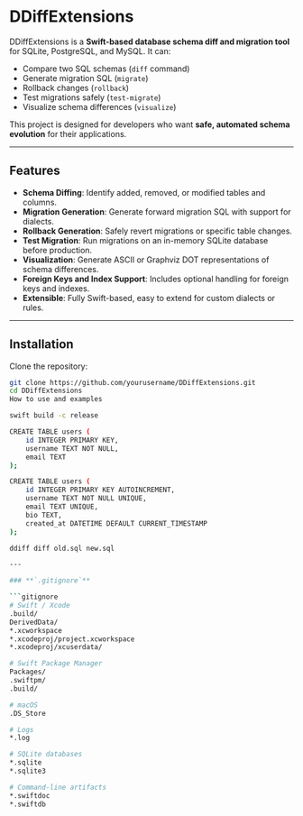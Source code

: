 # DDiffExtensions

DDiffExtensions is a **Swift-based database schema diff and migration tool** for SQLite, PostgreSQL, and MySQL. It can:

- Compare two SQL schemas (`diff` command)
- Generate migration SQL (`migrate`)
- Rollback changes (`rollback`)
- Test migrations safely (`test-migrate`)
- Visualize schema differences (`visualize`)

This project is designed for developers who want **safe, automated schema evolution** for their applications.

---

## Features

- **Schema Diffing**: Identify added, removed, or modified tables and columns.
- **Migration Generation**: Generate forward migration SQL with support for dialects.
- **Rollback Generation**: Safely revert migrations or specific table changes.
- **Test Migration**: Run migrations on an in-memory SQLite database before production.
- **Visualization**: Generate ASCII or Graphviz DOT representations of schema differences.
- **Foreign Keys and Index Support**: Includes optional handling for foreign keys and indexes.
- **Extensible**: Fully Swift-based, easy to extend for custom dialects or rules.

---

## Installation

Clone the repository:

```bash
git clone https://github.com/yourusername/DDiffExtensions.git
cd DDiffExtensions
How to use and examples 

swift build -c release

CREATE TABLE users (
    id INTEGER PRIMARY KEY,
    username TEXT NOT NULL,
    email TEXT
);

CREATE TABLE users (
    id INTEGER PRIMARY KEY AUTOINCREMENT,
    username TEXT NOT NULL UNIQUE,
    email TEXT UNIQUE,
    bio TEXT,
    created_at DATETIME DEFAULT CURRENT_TIMESTAMP
);

ddiff diff old.sql new.sql

---

### **`.gitignore`**

```gitignore
# Swift / Xcode
.build/
DerivedData/
*.xcworkspace
*.xcodeproj/project.xcworkspace
*.xcodeproj/xcuserdata/

# Swift Package Manager
Packages/
.swiftpm/
.build/

# macOS
.DS_Store

# Logs
*.log

# SQLite databases
*.sqlite
*.sqlite3

# Command-line artifacts
*.swiftdoc
*.swiftdb







